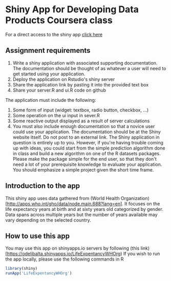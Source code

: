 # Shiny App for Developing Data Products Coursera class
For a direct access to the shiny app [click here](https://odelibalta.shinyapps.io/LifeExpentancyWHOrg/)

## Assignment requirements
1. Write a shiny application with associated supporting documentation. The documentation should be thought of as whatever a user will need to get started using your application.
2. Deploy the application on Rstudio's shiny server
3. Share the application link by pasting it into the provided text box
4. Share your server.R and ui.R code on github

The application must include the following:
1. Some form of input (widget: textbox, radio button, checkbox, ...)
2. Some operation on the ui input in sever.R
3. Some reactive output displayed as a result of server calculations
4. You must also include enough documentation so that a novice user could use your application.
The documentation should be at the Shiny website itself. Do not post to an external link.
The Shiny application in question is entirely up to you. However, if you're having trouble coming up with ideas, you could start from the simple prediction algorithm done in class and build a new algorithm on one of the R datasets packages. Please make the package simple for the end user, so that they don't need a lot of your prerequisite knowledge to evaluate your application. You should emphasize a simple project given the short time frame.


## Introduction to the app
This shiny app uses data gathered from (World Health Organization)[http://apps.who.int/gho/data/node.main.688?lang=en]. It focuses on the life expectancy years at birth and at sixty years old categorized by gender. Data spans across multiple years but the number of years available may vary depending on the selected country. 

## How to use this app 
You may use this app on shinyapps.io servers by following (this link)[https://odelibalta.shinyapps.io/LifeExpentancyWHOrg)
If you wish to run the app locally, please use the following commands in R 
```r
library(shiny)
runApp('LifeExpentancyWHOrg')
```




